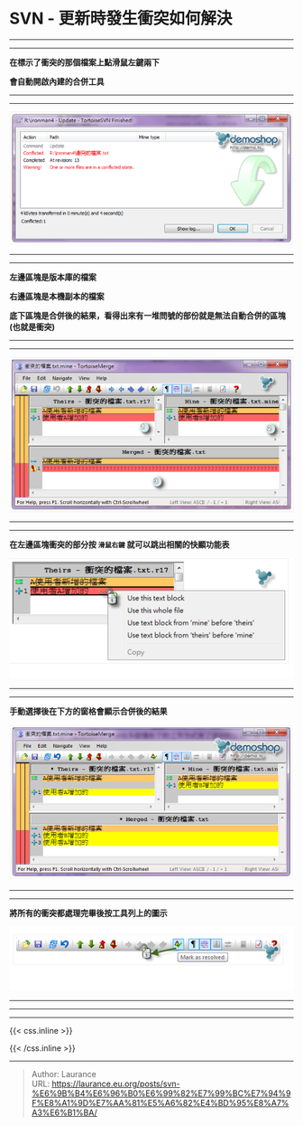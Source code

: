 # SVN - 更新時發生衝突如何解決


***
***

**在標示了衝突的那個檔案上點滑鼠左鍵兩下**
    
**會自動開啟內建的合併工具**

***
***

   ![](001.png)

***
***
   
**左邊區塊是版本庫的檔案**  
    
**右邊區塊是本機副本的檔案**  
    
**底下區塊是合併後的結果，看得出來有一堆問號的部份就是無法自動合併的區塊 (也就是衝突)**  
    
***
***
    
   ![](002.png)

***
***

**在左邊區塊衝突的部分按 `滑鼠右鍵` 就可以跳出相關的快顯功能表**

   ![](003.png)  

***
***
    
**手動選擇後在下方的窗格會顯示合併後的結果**

   ![](004.png)

***
***
    
**將所有的衝突都處理完畢後按工具列上的圖示**

   ![](005.png)  

***
***

***

{{< css.inline >}}
<style>
.emojify {
	font-family: Apple Color Emoji, Segoe UI Emoji, NotoColorEmoji, Segoe UI Symbol, Android Emoji, EmojiSymbols;
	font-size: 2rem;
	vertical-align: middle;
}
@media screen and (max-width:650px) {
  .nowrap {
    display: block;
    margin: 25px 0;
  }
}
</style>
{{< /css.inline >}}


---

> Author: Laurance  
> URL: https://laurance.eu.org/posts/svn-%E6%9B%B4%E6%96%B0%E6%99%82%E7%99%BC%E7%94%9F%E8%A1%9D%E7%AA%81%E5%A6%82%E4%BD%95%E8%A7%A3%E6%B1%BA/  


